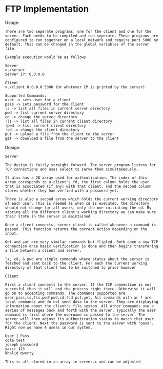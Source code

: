# FTP Implementation

Usage:

	There are two seperate programs, one for the client and one for the server. Each needs to be compiled and run seperate. These programs are configured to run together on a local network and require port 5000 by default. This can be changed in the global variables of the server file. 

	Example execution would be as follows

	Server
	>./server
	Server IP: 0.0.0.0

	Client
	>./client 0.0.0.0 5000 (Or whatever IP is printed by the server)

	Supported Commands:
	user -> sets user for a client
	pass -> sets password for the client
	ls -> list all files in current server directory
	pwd -> list current server directory
	cd -> change the server directory
	!ls -> list all files in current client directory
	!pwd -> list current client directory
	!cd -> change the client directory
	put -> upload a file from the client to the server
	get -> download a file from the server to the client

Design:

	Server

	The design is fairly straight forward. The server program listens for TCP connections and uses select to serve them simultaneously. 

	It also has a 2D array used for authentication. The index of this array coresponds to a client's fd, the first column holds the user that is associated (if any) with that client, and the second column stores whether they had verfied with a password yet. 

	There is also a second array which holds the current working directory of each user. This is needed as when cd is executed, the directory should not change for all users, only the one initiating the cd. By storing all the different client's working directory we can make sure their state in the server is maintained

	Once a client connects, server_client is called whenever a command is passed. This function returns the correct action depending on the input.

	Get and put are very similar commands but flipled. Both open a new TCP connection once basic verification is done and then begins transfering a file between a client and server.

	ls, cd, & pwd are simple commands where status about the server is fetched and sent back to the client. For each the current working directory of that client has to be switched to prior however

	Client

	First a client connects to the server. If the TCP connection is not succesful then it will end the process right there. Otherwise it will go on to accepting commands. The commands supported are user,pass,ls,!ls,pwd!pwd,cd,!cd,put,get. All commands with an ! are local commands and do not send data to the server. They are displaying information about the client's file system. All other commands use a series of messages back and forth with the server. Typically the user command is first where the username is passed to the server. The server will then adjust its authentication status to match that user for the client. Next the password is sent to the server with 'pass'. Right now we have 4 users in our system. 

	User | Pass
	cole test
	joseph password
	yasir 123
	khalid qwerty

	This is all stored in an array in server.c and can be adjusted





